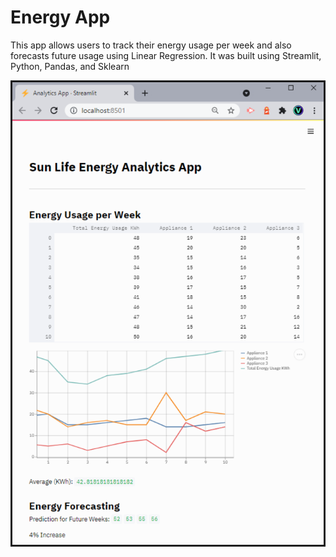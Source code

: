 # Energy App

This app allows users to track their energy usage per week and also forecasts future usage using Linear Regression. It was built using Streamlit, Python, Pandas, and Sklearn

<div align="center" style="border-style: solid;">
<img hight="1000" width="500" align="center" src="https://github.com/Real-VeerSandhu/Energy-App/blob/master/images/App.PNG">
</div>

